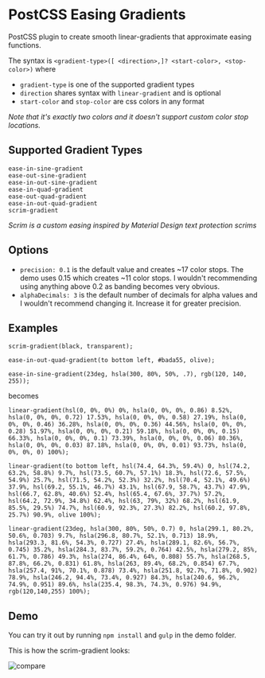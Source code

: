 # PostCSS Easing Gradients
PostCSS plugin to create smooth linear-gradients that approximate easing functions.

The syntax is `<gradient-type>([ <direction>,]? <start-color>, <stop-color>)` where
* `gradient-type` is one of the supported gradient types
* `direction` shares syntax with `linear-gradient` and is optional
* `start-color` and `stop-color` are css colors in any format

*Note that it's exactly two colors and it doesn't support custom color stop locations.*

## Supported Gradient Types
```
ease-in-sine-gradient
ease-out-sine-gradient
ease-in-out-sine-gradient
ease-in-quad-gradient
ease-out-quad-gradient
ease-in-out-quad-gradient
scrim-gradient
```
*Scrim is a custom easing inspired by Material Design text protection scrims*

## Options
* `precision: 0.1` is the default value and creates ~17 color stops. The demo uses 0.15 which creates ~11 color stops. I wouldn't recommending using anything above 0.2 as banding becomes very obvious.
* `alphaDecimals: 3` is the default number of decimals for alpha values and I wouldn't recommend changing it. Increase it for greater precision.

## Examples
```
scrim-gradient(black, transparent);

ease-in-out-quad-gradient(to bottom left, #bada55, olive);

ease-in-sine-gradient(23deg, hsla(300, 80%, 50%, .7), rgb(120, 140, 255));
```
becomes
```
linear-gradient(hsl(0, 0%, 0%) 0%, hsla(0, 0%, 0%, 0.86) 8.52%, hsla(0, 0%, 0%, 0.72) 17.53%, hsla(0, 0%, 0%, 0.58) 27.19%, hsla(0, 0%, 0%, 0.46) 36.28%, hsla(0, 0%, 0%, 0.36) 44.56%, hsla(0, 0%, 0%, 0.28) 51.97%, hsla(0, 0%, 0%, 0.21) 59.18%, hsla(0, 0%, 0%, 0.15) 66.33%, hsla(0, 0%, 0%, 0.1) 73.39%, hsla(0, 0%, 0%, 0.06) 80.36%, hsla(0, 0%, 0%, 0.03) 87.18%, hsla(0, 0%, 0%, 0.01) 93.73%, hsla(0, 0%, 0%, 0) 100%);

linear-gradient(to bottom left, hsl(74.4, 64.3%, 59.4%) 0, hsl(74.2, 63.2%, 58.8%) 9.7%, hsl(73.5, 60.7%, 57.1%) 18.3%, hsl(72.6, 57.5%, 54.9%) 25.7%, hsl(71.5, 54.2%, 52.3%) 32.2%, hsl(70.4, 52.1%, 49.6%) 37.9%, hsl(69.2, 55.1%, 46.7%) 43.1%, hsl(67.9, 58.7%, 43.7%) 47.9%, hsl(66.7, 62.8%, 40.6%) 52.4%, hsl(65.4, 67.6%, 37.7%) 57.2%, hsl(64.2, 72.9%, 34.8%) 62.4%, hsl(63, 79%, 32%) 68.2%, hsl(61.9, 85.5%, 29.5%) 74.7%, hsl(60.9, 92.3%, 27.3%) 82.2%, hsl(60.2, 97.8%, 25.7%) 90.9%, olive 100%);

linear-gradient(23deg, hsla(300, 80%, 50%, 0.7) 0, hsla(299.1, 80.2%, 50.6%, 0.703) 9.7%, hsla(296.8, 80.7%, 52.1%, 0.713) 18.9%, hsla(293.3, 81.6%, 54.3%, 0.727) 27.4%, hsla(289.1, 82.6%, 56.7%, 0.745) 35.2%, hsla(284.3, 83.7%, 59.2%, 0.764) 42.5%, hsla(279.2, 85%, 61.7%, 0.786) 49.3%, hsla(274, 86.4%, 64%, 0.808) 55.7%, hsla(268.5, 87.8%, 66.2%, 0.831) 61.8%, hsla(263, 89.4%, 68.2%, 0.854) 67.7%, hsla(257.4, 91%, 70.1%, 0.878) 73.4%, hsla(251.8, 92.7%, 71.8%, 0.902) 78.9%, hsla(246.2, 94.4%, 73.4%, 0.927) 84.3%, hsla(240.6, 96.2%, 74.9%, 0.951) 89.6%, hsla(235.4, 98.3%, 74.3%, 0.976) 94.9%, rgb(120,140,255) 100%);
```

## Demo
You can try it out by running `npm install` and `gulp` in the demo folder.

This is how the scrim-gradient looks:

![compare](https://github.com/larsenwork/postcss-easing-gradients/blob/master/demo/compare.png?raw=true)
